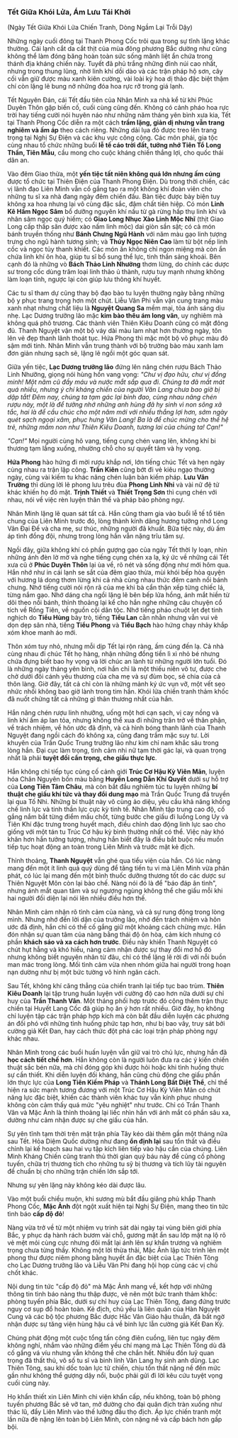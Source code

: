 ### Tết Giữa Khói Lửa, Ám Lưu Tái Khởi

(Ngày Tết Giữa Khói Lửa Chiến Tranh, Dòng Ngầm Lại Trỗi Dậy)

Những ngày cuối đông tại Thanh Phong Cốc trôi qua trong sự tĩnh lặng khác thường. Cái lạnh cắt da cắt thịt của mùa đông phương Bắc dường như cũng không thể làm đóng băng hoàn toàn sức sống mãnh liệt ẩn chứa trong thánh địa kháng chiến này. Tuyết đã phủ trắng những đỉnh núi cao nhất, nhưng trong thung lũng, nhờ linh khí dồi dào và các trận pháp hộ sơn, cây cối vẫn giữ được màu xanh kiên cường, vài loài kỳ hoa dị thảo đặc biệt thậm chí còn lặng lẽ bung nở những đóa hoa rực rỡ trong giá lạnh.

Tết Nguyên Đán, cái Tết đầu tiên của Nhân Minh xa nhà kể từ khi Phúc Duyên Thôn gặp biến cố, cuối cùng cũng đến. Không có cảnh pháo hoa rực trời hay tiếng cười nói huyên náo như những năm tháng yên bình xưa kia, Tết tại Thanh Phong Cốc diễn ra một cách **trầm lặng, giản dị nhưng vẫn trang nghiêm và ấm áp** theo cách riêng. Những dải lụa đỏ được treo lên trang trọng tại Nghị Sự Điện và các khu vực công cộng. Các môn phái, gia tộc cùng nhau tổ chức những buổi **lễ tế cáo trời đất, tưởng nhớ Tiên Tổ Long Thần, Tiên Mẫu**, cầu mong cho cuộc kháng chiến thắng lợi, cho quốc thái dân an. 


Vào đêm Giao thừa, một **yến tiệc tất niên không quá lớn nhưng ấm cúng** được tổ chức tại Thiên Điện của Thanh Phong Điện. Dù trong thời chiến, các vị lãnh đạo Liên Minh vẫn cố gắng tạo ra một không khí đoàn viên cho những tu sĩ xa nhà đang ngày đêm chiến đấu. Bàn tiệc được bày biện tuy không xa hoa nhưng lại vô cùng đặc sắc, đậm chất tiên hiệp. Có món **Linh Kê Hầm Ngọc Sâm** bổ dưỡng nguyên khí nấu từ gà rừng hấp thụ linh khí và nhân sâm ngọc quý hiếm; có **Giao Long Nhục Xào Linh Mộc Nhĩ** (thịt Giao Long cấp thấp săn được xào nấm linh mộc) dai giòn sần sật; có cả món bánh truyền thống như **Bánh Chưng Ngũ Hành** với năm màu gạo linh tượng trưng cho ngũ hành tương sinh; và **Thúy Ngọc Niên Cao** làm từ bột nếp linh cốc và ngọc tủy thanh khiết. Các món ăn không chỉ ngon miệng mà còn ẩn chứa linh khí ôn hòa, giúp tu sĩ bổ sung thể lực, tinh thần sảng khoái. Bên cạnh đó là những vò **Bách Thảo Linh Nhưỡng** thơm lừng, do chính các dược sư trong cốc dùng trăm loại linh thảo ủ thành, rượu tuy mạnh nhưng không làm loạn tính, ngược lại còn giúp lưu thông khí huyết.



Các tu sĩ tham dự cũng thay bộ đạo bào tu luyện thường ngày bằng những bộ y phục trang trọng hơn một chút. Liễu Vân Phi vẫn vận cung trang màu xanh nhạt nhưng chất liệu là **Nguyệt Quang Sa** mềm mại, tỏa ánh sáng dịu nhẹ. Lạc Dương trưởng lão mặc **kim bào thêu ám long văn**, uy nghiêm mà không quá phô trương. Các thành viên Thiên Kiêu Doanh cũng có mặt đông đủ. Thanh Nguyệt vận một bộ váy dài màu lam nhạt hơn thường ngày, tôn lên vẻ đẹp thanh lãnh thoát tục. Hứa Phong thì mặc một bộ võ phục màu đỏ sậm mới tinh. Nhân Minh vẫn trung thành với bộ trường bào màu xanh lam đơn giản nhưng sạch sẽ, lặng lẽ ngồi một góc quan sát.

Giữa yến tiệc, **Lạc Dương trưởng lão** đứng lên nâng chén rượu Bách Thảo Linh Nhưỡng, giọng nói hùng hồn vang vọng: _"Chư vị đạo hữu, chư vị đồng minh! Một năm cũ đầy máu và nước mắt sắp qua đi. Chúng ta đã mất mát quá nhiều, nhưng ý chí kháng chiến của người Văn Lang chưa bao giờ bị dập tắt! Đêm nay, chúng ta tạm gác lại binh đao, cùng nhau nâng chén rượu này, một là để tưởng nhớ những anh hùng đã hy sinh vì non sông xã tắc, hai là để cầu chúc cho một năm mới với nhiều thắng lợi hơn, sớm ngày quét sạch ngoại xâm, phục hưng Văn Lang! Ba là để chúc mừng cho thế hệ trẻ, những mầm non như Thiên Kiêu Doanh, tương lai của chúng ta! Cạn!"_

_"Cạn!"_ Mọi người cùng hô vang, tiếng cụng chén vang lên, không khí bi thương tạm lắng xuống, nhường chỗ cho sự quyết tâm và hy vọng.

**Hứa Phong** hào hứng đi mời rượu khắp nơi, lớn tiếng chúc Tết và hẹn ngày cùng nhau ra trận lập công. **Trần Kiên** cũng bớt đi vẻ kiêu ngạo thường ngày, cùng vài kiếm tu khác nâng chén luận bàn kiếm pháp. **Lưu Vân Trường** thì dùng lời lẽ phong lưu trêu đùa **Phong Linh Nhi** và vài nữ đệ tử khác khiến họ đỏ mặt. **Trịnh Thiết** và **Thiết Trọng Sơn** thì cụng chén với nhau, nói về việc rèn luyện thân thể và pháp bảo phòng ngự.

Nhân Minh lặng lẽ quan sát tất cả. Hắn cũng tham gia vào buổi lễ tế tổ tiên chung của Liên Minh trước đó, lòng thành kính dâng hương tưởng nhớ Long Vân Đại Đế và cha mẹ, sư thúc, những người đã khuất. Bữa tiệc này, dù ấm áp tình đồng đội, nhưng trong lòng hắn vẫn nặng trĩu tâm sự. 

Ngồi đây, giữa không khí có phần gượng gạo của ngày Tết thời ly loạn, nhìn những ánh đèn lờ mờ và nghe tiếng cụng chén xa lạ, ký ức về những cái Tết xưa cũ ở **Phúc Duyên Thôn** lại ùa về, rõ nét và sống động như mới hôm qua. Hắn nhớ như in cái lạnh se sắt của đêm giao thừa, mùi khói bếp hòa quyện với hương lá dong thơm lừng khi cả nhà cùng nhau thức đêm canh nồi bánh chưng. Nhớ tiếng cười nói rộn rã của mẹ khi bà cẩn thận xếp từng chiếc lá, từng nắm gạo. Nhớ dáng cha ngồi lặng lẽ bên bếp lửa hồng, ánh mắt hiền từ dõi theo nồi bánh, thỉnh thoảng lại kể cho hắn nghe những câu chuyện cổ tích về Rồng Tiên, về nguồn cội dân tộc. Nhớ tiếng pháo chuột lẹt đẹt tinh nghịch do **Tiểu Hùng** bày trò, tiếng **Tiểu Lan** cằn nhằn nhưng vẫn vui vẻ dọn dẹp sân nhà, tiếng **Tiểu Phong** và **Tiểu Bạch** hào hứng chạy nhảy khắp xóm khoe manh áo mới. 

Thôn xóm tuy nhỏ, nhưng mỗi dịp Tết lại rộn ràng, ấm cúng đến lạ. Cả nhà cùng nhau đi chúc Tết họ hàng, nhận những đồng tiền lì xì nhỏ bé nhưng chứa đựng biết bao hy vọng và lời chúc an lành từ những người lớn tuổi. Đó là những ngày tháng yên bình, nơi hắn chỉ là một thiếu niên vô tư, được che chở dưới đôi cánh yêu thương của cha mẹ và sự đùm bọc, sẻ chia của cả thôn làng. Giờ đây, tất cả chỉ còn là những mảnh ký ức vụn vỡ, một vết sẹo nhức nhối không bao giờ lành trong tim hắn. Khói lửa chiến tranh thảm khốc đã nuốt chửng tất cả những gì thân thương nhất của hắn.

Hắn nâng chén rượu linh nhưỡng, uống một hơi cạn sạch, vị cay nồng và linh khí ấm áp lan tỏa, nhưng không thể xua đi những trăn trở về thân phận, về trách nhiệm, về hôn ước đã định, và cả hình bóng thanh lãnh của Thanh Nguyệt đang ngồi cách đó không xa, cũng đang trầm mặc suy tư. Lời khuyên của Trần Quốc Trung trưởng lão như kim chỉ nam khắc sâu trong lòng hắn. Đại cục làm trọng, tình cảm nhi nữ tạm thời gác lại, và quan trọng nhất là phải **tuyệt đối cẩn trọng, che giấu thực lực**.

Hắn không chỉ tiếp tục củng cố cảnh giới **Trúc Cơ Hậu Kỳ Viên Mãn**, luyện hóa Chân Nguyên bốn màu bằng **Huyền Long Dẫn Khí Quyết** dưới sự hỗ trợ của **Long Tiên Tâm Châu**, mà còn bắt đầu nghiêm túc tu luyện những **bí thuật che giấu khí tức và thay đổi dung mạo** mà Trần Quốc Trung đã truyền lại qua Tố Nhi. Những bí thuật này vô cùng ảo diệu, yêu cầu khả năng khống chế linh lực và tinh thần lực cực kỳ tinh tế. Nhân Minh tập trung cao độ, cố gắng nắm bắt từng điểm mấu chốt, từng bước che giấu đi luồng Long Uy và Tiên Khí đặc trưng trong huyết mạch, điều chỉnh dao động linh lực sao cho giống với một tán tu Trúc Cơ hậu kỳ bình thường nhất có thể. Việc này khó khăn hơn hắn tưởng tượng, nhưng hắn biết đây là điều bắt buộc nếu muốn tiếp tục hoạt động an toàn trong Liên Minh và trước mặt kẻ địch.

Thỉnh thoảng, **Thanh Nguyệt** vẫn ghé qua tiểu viện của hắn. Có lúc nàng mang đến một ít linh quả quý dùng để tăng tiến tu vi mà Liên Minh vừa phân phát, có lúc lại mang đến một bình thuốc dưỡng thương tốt do các dược sư Thiên Nguyệt Môn còn lại bào chế. Nàng nói đó là để "báo đáp ân tình", nhưng ánh mắt quan tâm và sự ngượng ngùng không thể che giấu mỗi khi hai người đối diện lại nói lên nhiều điều hơn thế.

Nhân Minh cảm nhận rõ tình cảm của nàng, và cả sự rung động trong lòng mình. Nhưng nhớ đến lời dặn của trưởng lão, nhớ đến trách nhiệm và hôn ước đã định, hắn chỉ có thể cố gắng giữ một khoảng cách chừng mực. Hắn đón nhận sự quan tâm của nàng bằng thái độ ôn hòa, cảm kích nhưng có phần **khách sáo và xa cách hơn trước**. Điều này khiến Thanh Nguyệt có chút hụt hẫng và khó hiểu, nàng cảm nhận được sự thay đổi mơ hồ đó nhưng không biết nguyên nhân từ đâu, chỉ có thể lặng lẽ rời đi với nỗi buồn man mác trong lòng. Mối tình cảm vừa nhen nhóm giữa hai người trong hoạn nạn dường như bị một bức tường vô hình ngăn cách.

Sau Tết, không khí căng thẳng của chiến tranh lại tiếp tục bao trùm. **Thiên Kiêu Doanh** lại tập trung huấn luyện với cường độ cao hơn nữa dưới sự chỉ huy của **Trần Thanh Vân**. Một tháng phối hợp trước đó cộng thêm trận thực chiến tại Huyết Lang Cốc đã giúp họ ăn ý hơn rất nhiều. Giờ đây, họ không chỉ luyện tập các trận pháp hợp kích mà còn bắt đầu diễn luyện các phương án đối phó với những tình huống phức tạp hơn, như bị bao vây, truy sát bởi cường giả Kết Đan, hay cách thức đột phá các loại trận pháp phòng ngự khác nhau.

Nhân Minh trong các buổi huấn luyện vẫn giữ vai trò chủ lực, nhưng hắn đã **học cách tiết chế hơn**. Hắn không còn là người luôn đưa ra các ý kiến chiến thuật sắc bén nữa, mà chỉ đóng góp khi được hỏi hoặc khi tình huống thực sự cần thiết. Khi diễn luyện đối kháng, hắn cũng chủ động che giấu phần lớn thực lực của **Long Tiên Kiếm Pháp** và **Thánh Long Bất Diệt Thể**, chỉ thể hiện ra sức mạnh tương đương với một Trúc Cơ Hậu Kỳ Viên Mãn có chút năng lực đặc biệt, khiến các thành viên khác tuy vẫn kính phục nhưng không còn cảm thấy quá mức "yêu nghiệt" như trước. Chỉ có Trần Thanh Vân và Mặc Ảnh là thỉnh thoảng lại liếc nhìn hắn với ánh mắt có phần sâu xa, dường như cảm nhận được sự che giấu của hắn.

Sự yên tĩnh tạm thời trên mặt trận phía Tây kéo dài thêm gần một tháng nữa sau Tết. Hỏa Diệm Quốc dường như đang **ổn định lại** sau tổn thất và điều chỉnh lại kế hoạch sau hai vụ tập kích liên tiếp vào hậu cần của chúng. Liên Minh Kháng Chiến cũng tranh thủ thời gian quý báu này để củng cố phòng tuyến, chữa trị thương tích cho những tu sỹ bị thương và tích lũy tài nguyên để chuẩn bị cho những trận chiến lớn sắp tới.

Nhưng sự yên lặng này không kéo dài được lâu.

Vào một buổi chiều muộn, khi sương mù bắt đầu giăng phủ khắp Thanh Phong Cốc, **Mặc Ảnh** đột ngột xuất hiện tại Nghị Sự Điện, mang theo tin tức tình báo **cấp độ đỏ**!

Nàng vừa trở về từ một nhiệm vụ trinh sát dài ngày tại vùng biên giới phía Bắc, y phục dạ hành rách bươm vài chỗ, gương mặt ẩn sau lớp mặt nạ lộ rõ vẻ mệt mỏi cùng cực nhưng đôi mắt lại ánh lên sự khẩn trương và nghiêm trọng chưa từng thấy. Không một lời thừa thãi, Mặc Ảnh lập tức trình lên một phong thư được niêm phong bằng huyết ấn đặc biệt của Lạc Thiên Tông cho Lạc Dương trưởng lão và Liễu Vân Phi đang hội họp cùng các vị chủ chốt khác. 

Nội dung tin tức "cấp độ đỏ" mà Mặc Ảnh mang về, kết hợp với những thông tin tình báo nàng thu thập được, vẽ nên một bức tranh thảm khốc: phòng tuyến phía Bắc, dưới sự chỉ huy của Lạc Thiên Tông, đang đứng trước nguy cơ sụp đổ hoàn toàn. Kẻ địch, chủ yếu là liên quân của Hàn Nguyệt Cung và các bộ tộc phương Bắc được Hắc Vân Giáo hậu thuẫn, đã bất ngờ nhận được sự tăng viện hùng hậu cả về binh lực lẫn cường giả Kết Đan Kỳ. 

Chúng phát động một cuộc tổng tấn công điên cuồng, liên tục ngày đêm không nghỉ, nhắm vào những điểm yếu chí mạng mà Lạc Thiên Tông dù đã cố gắng vá víu nhưng vẫn không thể che chắn hết. Nhiều đồn luỹ quan trọng đã thất thủ, vô số tu sĩ và binh lính Văn Lang hy sinh anh dũng. Lạc Thiên Tông, sau khi dốc toàn lực tử chiến, chịu tổn thất nặng nề đến mức gần như không thể gượng dậy nổi, buộc phải gửi đi lời kêu cứu tuyệt vọng cuối cùng này. 

Họ khẩn thiết xin Liên Minh chi viện khẩn cấp, nếu không, toàn bộ phòng tuyến phương Bắc sẽ vỡ tan, mở đường cho đại quân địch tràn xuống như thác lũ, đẩy Liên Minh vào thế lưỡng đầu thọ địch. Áp lực chiến tranh một lần nữa đè nặng lên toàn bộ Liên Minh, còn nặng nề và cấp bách hơn gấp bội.
